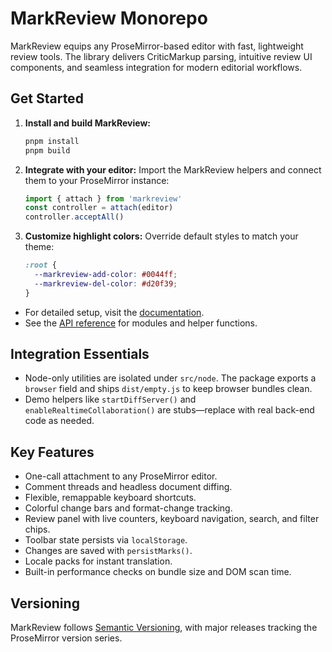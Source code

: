 # MarkReview Monorepo

MarkReview equips any ProseMirror-based editor with fast, lightweight review tools. The library delivers CriticMarkup parsing, intuitive review UI components, and seamless integration for modern editorial workflows.

## Get Started

1. **Install and build MarkReview:**

   ```bash
   pnpm install
   pnpm build
   ```

2. **Integrate with your editor:**
   Import the MarkReview helpers and connect them to your ProseMirror instance:

   ```ts
   import { attach } from 'markreview'
   const controller = attach(editor)
   controller.acceptAll()
   ```

3. **Customize highlight colors:**
   Override default styles to match your theme:

   ```css
   :root {
     --markreview-add-color: #0044ff;
     --markreview-del-color: #d20f39;
   }
   ```

* For detailed setup, visit the [documentation](docs/index.md).
* See the [API reference](docs/api/index.md) for modules and helper functions.

## Integration Essentials

* Node-only utilities are isolated under `src/node`. The package exports a `browser` field and ships `dist/empty.js` to keep browser bundles clean.
* Demo helpers like `startDiffServer()` and `enableRealtimeCollaboration()` are stubs—replace with real back-end code as needed.

## Key Features

* One-call attachment to any ProseMirror editor.
* Comment threads and headless document diffing.
* Flexible, remappable keyboard shortcuts.
* Colorful change bars and format-change tracking.
* Review panel with live counters, keyboard navigation, search, and filter chips.
* Toolbar state persists via `localStorage`.
* Changes are saved with `persistMarks()`.
* Locale packs for instant translation.
* Built-in performance checks on bundle size and DOM scan time.

## Versioning

MarkReview follows [Semantic Versioning](https://semver.org/), with major releases tracking the ProseMirror version series.
